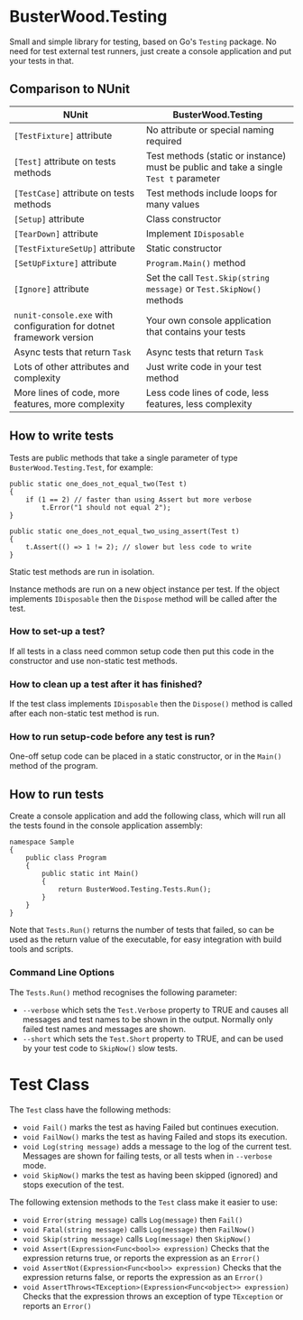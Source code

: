 ﻿# BusterWood.Testing

Small and simple library for testing, based on Go's `Testing` package.  No need for test external test runners, just create a console application and put your tests in that.

## Comparison to NUnit

| NUnit         | BusterWood.Testing |
| ------------- | ------------------ |
| `[TestFixture]` attribute | No attribute or special naming required |
| `[Test]` attribute on tests methods | Test methods (static or instance) must be public and take a single `Test t` parameter |
| `[TestCase]` attribute on tests methods | Test methods include loops for many values |
| `[Setup]` attribute | Class constructor |
| `[TearDown]` attribute | Implement `IDisposable` |
| `[TestFixtureSetUp]` attribute | Static constructor |
| `[SetUpFixture]` attribute | `Program.Main()` method |
| `[Ignore]` attribute | Set the call `Test.Skip(string message)` or `Test.SkipNow()` methods |
| `nunit-console.exe` with configuration for dotnet framework version | Your own console application that contains your tests |
| Async tests that return `Task` | Async tests that return `Task` |
| Lots of other attributes and complexity | Just write code in your test method |
| More lines of code, more features, more complexity | Less code lines of code, less features, less complexity |

## How to write tests

Tests are public methods that take a single parameter of type `BusterWood.Testing.Test`, for example:
```
public static one_does_not_equal_two(Test t)
{
	if (1 == 2) // faster than using Assert but more verbose
	    t.Error("1 should not equal 2");
}

public static one_does_not_equal_two_using_assert(Test t)
{
	t.Assert(() => 1 != 2); // slower but less code to write
}
```

Static test methods are run in isolation.

Instance methods are run on a new object instance per test.  If the object implements `IDisposable` then the `Dispose` method will be called after the test.

### How to set-up a test?

If all tests in a class need common setup code then put this code in the constructor and use non-static test methods.

### How to clean up a test after it has finished?

If the test class implements `IDisposable` then the `Dispose()` method is called after each non-static test method is run.

### How to run setup-code before any test is run?

One-off setup code can be placed in a static constructor, or in the `Main()` method of the program.

## How to run tests

Create a console application and add the following class, which will run all the tests found in the console application assembly:

```
namespace Sample
{
    public class Program
    {
        public static int Main()
        {
            return BusterWood.Testing.Tests.Run();
        }
    }
}
```

Note that `Tests.Run()` returns the number of tests that failed, so can be used as the return value of the executable, for easy integration with build tools and scripts.

### Command Line Options

The `Tests.Run()` method recognises the following parameter:
* `--verbose` which sets the `Test.Verbose` property to TRUE and causes all messages and test names to be shown in the output.  Normally only failed test names and messages are shown.
* `--short` which sets the `Test.Short` property to TRUE, and can be used by your test code to `SkipNow()` slow tests.

# Test Class

The `Test` class have the following methods:
* `void Fail()` marks the test as having Failed but continues execution.
* `void FailNow()` marks the test as having Failed and stops its execution.
* `void Log(string message)` adds a message to the log of the current test.  Messages are shown for failing tests, or all tests when in `--verbose` mode.
* `void SkipNow()` marks the test as having been skipped (ignored) and stops execution of the test.

The following extension methods to the `Test` class make it easier to use:
* `void Error(string message)` calls `Log(message)` then `Fail()`
* `void Fatal(string message)` calls `Log(message)` then `FailNow()`
* `void Skip(string message)` calls `Log(message)` then `SkipNow()`
* `void Assert(Expression<Func<bool>> expression)` Checks that the expression returns true, or reports the expression as an `Error()`
* `void AssertNot(Expression<Func<bool>> expression)` Checks that the expression returns false, or reports the expression as an `Error()`
* `void AssertThrows<TException>(Expression<Func<object>> expression)` Checks that the expression throws an exception of type `TException` or reports an `Error()`
